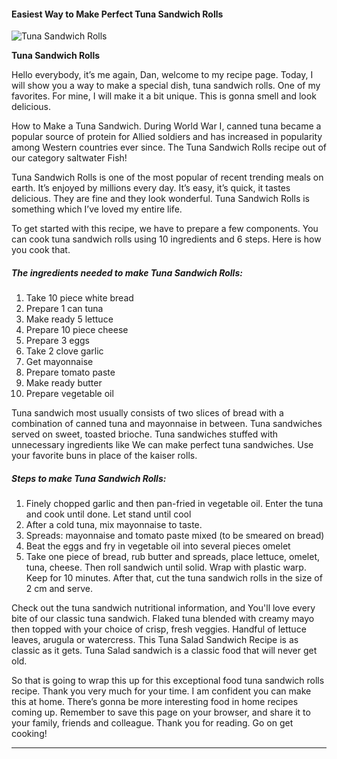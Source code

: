             

#### Easiest Way to Make Perfect Tuna Sandwich Rolls

![Tuna Sandwich Rolls](https://img-global.cpcdn.com/recipes/5268349477978112/751x532cq70/tuna-sandwich-rolls-recipe-main-photo.jpg)

**Tuna Sandwich Rolls**

Hello everybody, it’s me again, Dan, welcome to my recipe page. Today, I will show you a way to make a special dish, tuna sandwich rolls. One of my favorites. For mine, I will make it a bit unique. This is gonna smell and look delicious.

How to Make a Tuna Sandwich. During World War I, canned tuna became a popular source of protein for Allied soldiers and has increased in popularity among Western countries ever since. The Tuna Sandwich Rolls recipe out of our category saltwater Fish!

Tuna Sandwich Rolls is one of the most popular of recent trending meals on earth. It’s enjoyed by millions every day. It’s easy, it’s quick, it tastes delicious. They are fine and they look wonderful. Tuna Sandwich Rolls is something which I’ve loved my entire life.

To get started with this recipe, we have to prepare a few components. You can cook tuna sandwich rolls using 10 ingredients and 6 steps. Here is how you cook that.

##### The ingredients needed to make Tuna Sandwich Rolls:

1.  Take 10 piece white bread
2.  Prepare 1 can tuna
3.  Make ready 5 lettuce
4.  Prepare 10 piece cheese
5.  Prepare 3 eggs
6.  Take 2 clove garlic
7.  Get mayonnaise
8.  Prepare tomato paste
9.  Make ready butter
10.  Prepare vegetable oil

Tuna sandwich most usually consists of two slices of bread with a combination of canned tuna and mayonnaise in between. Tuna sandwiches served on sweet, toasted brioche. Tuna sandwiches stuffed with unnecessary ingredients like We can make perfect tuna sandwiches. Use your favorite buns in place of the kaiser rolls.

##### Steps to make Tuna Sandwich Rolls:

1.  Finely chopped garlic and then pan-fried in vegetable oil. Enter the tuna and cook until done. Let stand until cool
2.  After a cold tuna, mix mayonnaise to taste.
3.  Spreads: mayonnaise and tomato paste mixed (to be smeared on bread)
4.  Beat the eggs and fry in vegetable oil into several pieces omelet
5.  Take one piece of bread, rub butter and spreads, place lettuce, omelet, tuna, cheese. Then roll sandwich until solid. Wrap with plastic warp. Keep for 10 minutes. After that, cut the tuna sandwich rolls in the size of 2 cm and serve.

Check out the tuna sandwich nutritional information, and You'll love every bite of our classic tuna sandwich. Flaked tuna blended with creamy mayo then topped with your choice of crisp, fresh veggies. Handful of lettuce leaves, arugula or watercress. This Tuna Salad Sandwich Recipe is as classic as it gets. Tuna Salad sandwich is a classic food that will never get old.

So that is going to wrap this up for this exceptional food tuna sandwich rolls recipe. Thank you very much for your time. I am confident you can make this at home. There’s gonna be more interesting food in home recipes coming up. Remember to save this page on your browser, and share it to your family, friends and colleague. Thank you for reading. Go on get cooking!

* * *